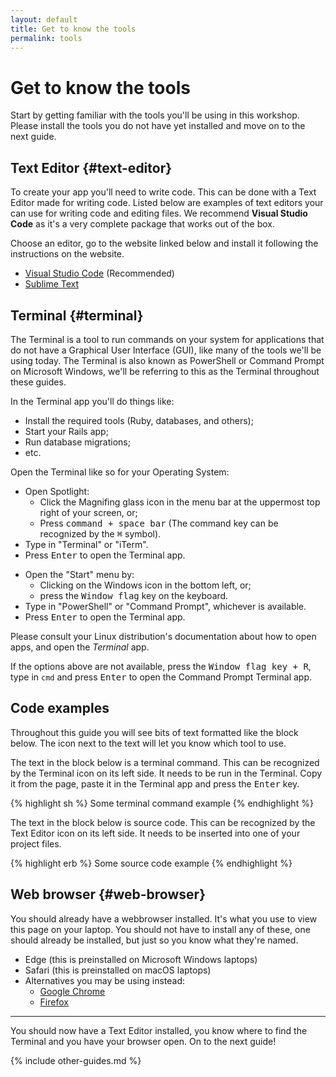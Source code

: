 ```yaml
---
layout: default
title: Get to know the tools
permalink: tools
---
```


# Get to know the tools

Start by getting familiar with the tools you'll be using in this workshop. Please install the tools you do not have yet installed and move on to the next guide.

## <i class="icon-text-editor"></i> Text Editor {#text-editor}

To create your app you'll need to write code. This can be done with a Text Editor made for writing code. Listed below are examples of text editors your can use for writing code and editing files. We recommend <strong>Visual Studio Code</strong> as it's a very complete package that works out of the box.

Choose an editor, go to the website linked below and install it following the instructions on the website.

* [Visual Studio Code](https://code.visualstudio.com) (Recommended)
* [Sublime Text](http://www.sublimetext.com)

## <i class="icon-prompt"></i> Terminal {#terminal}

The Terminal is a tool to run commands on your system for applications that do not have a Graphical User Interface (GUI), like many of the tools we'll be using today.
The Terminal is also known as PowerShell or Command Prompt on Microsoft Windows, we'll be referring to this as the Terminal throughout these guides.

In the Terminal app you'll do things like:

* Install the required tools (Ruby, databases, and others);
* Start your Rails app;
* Run database migrations;
* etc.

Open the Terminal like so for your Operating System:

<div class="os-specific">
  <div class="mac">
    <ul>
      <li>
        Open Spotlight:
        <ul>
          <li>Click the Magnifing glass icon in the menu bar at the uppermost top right of your screen, or;</li>
          <li>Press <kbd>command + space bar</kbd> (The command key can be recognized by the <kbd>⌘</kbd> symbol).</li>
        </ul>
      </li>
      <li>Type in "Terminal" or "iTerm".</li>
      <li>Press <kbd>Enter</kbd> to open the Terminal app.</li>
    </ul>
  </div>

  <div class="win">
    <ul>
      <li>
        Open the "Start" menu by:
        <ul>
          <li>Clicking on the Windows icon in the bottom left, or;</li>
          <li>press the <kbd>Window flag</kbd> key on the keyboard.</li>
        </ul>
      </li>
      <li>Type in "PowerShell" or "Command Prompt", whichever is available.</li>
      <li>Press <kbd>Enter</kbd> to open the Terminal app.</li>
    </ul>
  </div>

  <div class="nix">
    <p>Please consult your Linux distribution's documentation about how to open apps, and open the <em>Terminal</em> app.</p>
  </div>
</div>

If the options above are not available, press the <kbd>Window flag key + R</kbd>, type in `cmd` and press <kbd>Enter</kbd> to open the Command Prompt Terminal app.

## Code examples

Throughout this guide you will see bits of text formatted like the block below. The icon next to the text will let you know which tool to use.

The text in the block below is a terminal command. This can be recognized by the Terminal icon on its left side. It needs to be run in the Terminal. Copy it from the page, paste it in the Terminal app and press the <kbd>Enter</kbd> key.

{% highlight sh %}
Some terminal command example
{% endhighlight %}

The text in the block below is source code. This can be recognized by the Text Editor icon on its left side. It needs to be inserted into one of your project files.

{% highlight erb %}
Some source code example
{% endhighlight %}


## <i class="icon-browser"></i> Web browser {#web-browser}

You should already have a webbrowser installed. It's what you use to view this page on your laptop. You should not have to install any of these, one should already be installed, but just so you know what they're named.

- Edge (this is preinstalled on Microsoft Windows laptops)
- Safari (this is preinstalled on macOS laptops)
- Alternatives you may be using instead:
    - [Google Chrome](https://www.google.com/chrome/index.html)
    - [Firefox](https://www.mozilla.org/firefox/)

---

You should now have a Text Editor installed, you know where to find the Terminal and you have your browser open. On to the next guide!

{% include other-guides.md %}

